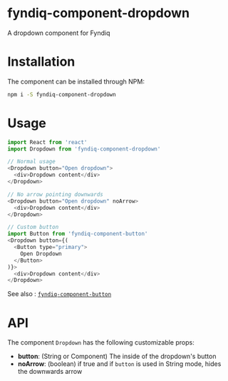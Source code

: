 # fyndiq-component-dropdown

A dropdown component for Fyndiq

# Installation

The component can be installed through NPM:

``` bash
npm i -S fyndiq-component-dropdown
```

# Usage

``` js
import React from 'react'
import Dropdown from 'fyndiq-component-dropdown'

// Normal usage
<Dropdown button="Open dropdown">
  <div>Dropdown content</div>
</Dropdown>

// No arrow pointing downwards
<Dropdown button="Open dropdown" noArrow>
  <div>Dropdown content</div>
</Dropdown>

// Custom button
import Button from 'fyndiq-component-button'
<Dropdown button={(
  <Button type="primary">
    Open Dropdown
  </Button>
)}>
  <div>Dropdown content</div>
</Dropdown>
```

See also : [`fyndiq-component-button`](/fyndiq/labday-fyndiq-ui/tree/master/packages/fyndiq-component-button)

# API

The component `Dropdown` has the following customizable props:

- **button**: (String or Component) The inside of the dropdown's button
- **noArrow**: (boolean) if true and if `button` is used in String mode, hides the downwards arrow
